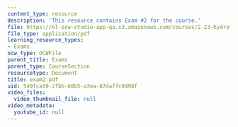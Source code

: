 ```yaml
---
content_type: resource
description: 'This resource contains Exam #2 for the course.'
file: https://ol-ocw-studio-app-qa.s3.amazonaws.com/courses/2-23-hydrofoils-and-propellers-spring-2007/549fca192fbb60b5a3ea87daffc0498f_exam2.pdf
file_type: application/pdf
learning_resource_types:
- Exams
ocw_type: OCWFile
parent_title: Exams
parent_type: CourseSection
resourcetype: Document
title: exam2.pdf
uid: 549fca19-2fbb-60b5-a3ea-87daffc0498f
video_files:
  video_thumbnail_file: null
video_metadata:
  youtube_id: null
---
```

